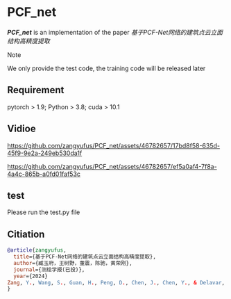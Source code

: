 # PCF_net
**_PCF_net_** is an implementation of the paper _基于PCF-Net网络的建筑点云立面结构高精度提取_

> [!NOTE]
> We only provide the test code, the training code will be released later

## Requirement
pytorch > 1.9; Python > 3.8; cuda > 10.1

## Vidioe

https://github.com/zangyufus/PCF_net/assets/46782657/17bd8f58-635d-45f9-9e2a-249eb530da1f

https://github.com/zangyufus/PCF_net/assets/46782657/ef5a0af4-7f8a-4a4c-865b-a0fd01faf53c

## test
Please run the test.py file

## Citiation
```bibtex
@article{zangyufus,
  title={基于PCF-Net网络的建筑点云立面结构高精度提取},
  author={臧玉府，王树野，董震，陈驰，黄荣刚},
  journal={测绘学报(已投)},
  year={2024}
Zang, Y., Wang, S., Guan, H., Peng, D., Chen, J., Chen, Y., & Delavar, M. R. (2024). VAM-Net: Vegetation-Attentive deep network for Multi-modal fusion of visible-light and vegetation-sensitive images. International Journal of Applied Earth Observation and Geoinformation, 127, 103642.
}
